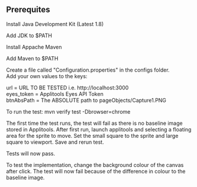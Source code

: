 ## Prerequites
Install Java Development Kit (Latest 1.8)


Add JDK to $PATH


Install Appache Maven


Add Maven to $PATH



Create a file called "Configuration.properties" in the configs folder.  
Add your own values to the keys:

url = URL TO BE TESTED i.e. http://localhost:3000   
eyes_token = Applitools Eyes API Token   
btnAbsPath = The ABSOLUTE path to pageObjects/Capture1.PNG   
  

To run the test:
mvn verify test -Dbrowser=chrome

The first time the test runs, the test will fail as there is no baseline image stored in Applitools.  After first run,
launch applitools and selecting a floating area for the sprite to move.  Set the small square to the sprite and large square to viewport.
Save and rerun test.

Tests will now pass.

To test the implementation, change the background colour of the canvas after click.  The test will now fail because of
the difference in colour to the baseline image.
